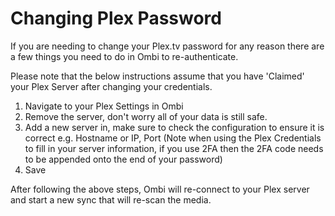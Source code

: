 # Changing Plex Password

If you are needing to change your Plex.tv password for any reason there are a few things you need to do in Ombi to re-authenticate.

Please note that the below instructions assume that you have 'Claimed' your Plex Server after changing your credentials.

1. Navigate to your Plex Settings in Ombi
1. Remove the server, don't worry all of your data is still safe.
1. Add a new server in, make sure to check the configuration to ensure it is correct e.g. Hostname or IP, Port (Note when using the Plex Credentials to fill in your server information, if you use 2FA then the 2FA code needs to be appended onto the end of your password)
1. Save

After following the above steps, Ombi will re-connect to your Plex server and start a new sync that will re-scan the media.